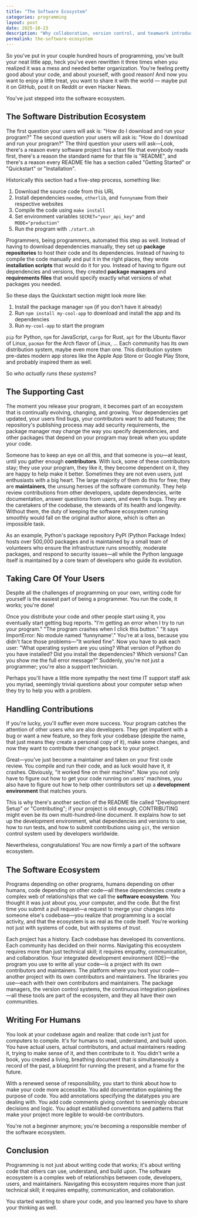 ```yaml
---
title: "The Software Ecosystem"
categories: programming
layout: post
date: 2025-10-23
description: "Why collaboration, version control, and teamwork introduce a new dimension of difficulty."
permalink: the-software-ecosystem
---
```


So you've put in your couple hundred hours of programming, you've built your neat little app, heck you've even rewritten it three times when you realized it was a mess and needed better organization. You're feeling pretty good about your code, and about yourself, with good reason! And now you want to enjoy a little treat, you want to share it with the world — maybe put it on GitHub, post it on Reddit or even Hacker News.

You've just stepped into the software ecosystem.

## The Software Distribution Ecosystem

The first question your users will ask is: "How do I download and run your program?" The second question your users will ask is: "How do I download and run your program?" The third question your users will ask—Look, there's a reason every software project has a text file that everybody reads first, there's a reason the standard name for that file is "README", and there's a reason every README file has a section called "Getting Started" or "Quickstart" or "Installation".

Historically this section had a five-step process, something like:

1. Download the source code from this URL
2. Install dependencies `needme`, `otherlib`, and `funnyname` from their respective websites
3. Compile the code using `make install`
4. Set environment variables `SECRET="your_api_key"` and `MODE="production"`
5. Run the program with `./start.sh`

Programmers, being programmers, automated this step as well. Instead of having to download dependencies manually, they set up **package repositories** to host their code and its dependencies. Instead of having to compile the code manually and put it in the right places, they wrote **installation scripts** that would do it for you. Instead of having to figure out dependencies and versions, they created **package managers** and **requirements files** that would specify exactly what versions of what packages you needed.

So these days the Quickstart section might look more like:

1. Install the package manager `npm` (if you don't have it already)
2. Run `npm install my-cool-app` to download and install the app and its dependencies
3. Run `my-cool-app` to start the program

`pip` for Python, `npm` for JavaScript, `cargo` for Rust, `apt` for the Ubuntu flavor of Linux, `pacman` for the Arch flavor of Linux, ... Each community has its own distribution system, maybe even more than one. This distribution system pre-dates modern app stores like the Apple App Store or Google Play Store, and probably inspired them as well.

So _who actually runs these systems_?

## The Supporting Cast

The moment you release your program, it becomes part of an ecosystem that is continually evolving, changing, and growing. Your dependencies get updated, your users find bugs, your contributors want to add features; the repository's publishing process may add security requirements, the package manager may change the way you specify dependencies, and other packages that depend on your program may break when you update your code.

Someone has to keep an eye on all this, and that someone is you—at least, until you gather enough **contributors**. With luck, some of these contributors stay; they use your program, they like it, they become dependent on it, they are happy to help make it better. Sometimes they are not even users, just enthusiasts with a big heart. The large majority of them do this for free; they are **maintainers**, the unsung heroes of the software community. They help review contributions from other developers, update dependencies, write documentation, answer questions from users, and even fix bugs. They are the caretakers of the codebase, the stewards of its health and longevity. Without them, the duty of keeping the software ecosystem running smoothly would fall on the original author alone, which is often an impossible task.

As an example, Python's package repository PyPI (Python Package Index) hosts over 500,000 packages and is maintained by a small team of volunteers who ensure the infrastructure runs smoothly, moderate packages, and respond to security issues—all while the Python language itself is maintained by a core team of developers who guide its evolution.

## Taking Care Of Your Users

Despite all the challenges of programming on your own, writing code for yourself is the easiest part of being a programmer. You run the code, it works; you're done!

Once you distribute your code and other people start using it, you eventually start getting bug reports. "I'm getting an error when I try to run your program." "The program crashes when I click this button." "It says ImportError: No module named 'funnyname'." You're at a loss, because you didn't face those problems—"It worked fine". Now you have to ask each user: "What operating system are you using? What version of Python do you have installed? Did you install the dependencies? Which versions? Can you show me the full error message?" Suddenly, you're not just a programmer; you're also a support technician.

Perhaps you'll have a little more sympathy the next time IT support staff ask you myriad, seemingly trivial questions about your computer setup when they try to help you with a problem.

## Handling Contributions

If you're lucky, you'll suffer even more success. Your program catches the attention of other users who are also developers. They get impatient with a bug or want a new feature, so they fork your codebase (despite the name, that just means they create a personal copy of it), make some changes, and now they want to contribute their changes back to your project.

Great—you've just become a maintainer and taken on your first code review. You compile and run their code, and as luck would have it, it crashes. Obviously, "it worked fine on their machine". Now you not only have to figure out how to get your code running on users' machines, you also have to figure out how to help other contributors set up a **development environment** that matches yours.

This is why there's another section of the README file called "Development Setup" or "Contributing"; if your project is old enough, CONTRIBUTING might even be its own multi-hundred-line document. It explains how to set up the development environment, what dependencies and versions to use, how to run tests, and how to submit contributions using `git`, the version control system used by developers worldwide.

Nevertheless, congratulations! You are now firmly a part of the software ecosystem.

## The Software Ecosystem

Programs depending on other programs, humans depending on other humans, code depending on other code—all these dependencies create a complex web of relationships that we call the **software ecosystem**. You thought it was just about you, your computer, and the code. But the first time you submit a pull request—a request to merge your changes into someone else's codebase—you realize that programming is a social activity, and that the ecosystem is as real as the code itself. You're working not just with systems of code, but with systems of _trust_.

Each project has a history. Each codebase has developed its conventions. Each community has decided on their norms. Navigating this ecosystem requires more than just technical skill; it requires empathy, communication, and collaboration. Your integrated development environment (IDE)—the program you use to write all your code—is a project with its own contributors and maintainers. The platform where you host your code—another project with its own contributors and maintainers. The libraries you use—each with their own contributors and maintainers. The package managers, the version control systems, the continuous integration pipelines—all these tools are part of the ecosystem, and they all have their own communities.

## Writing For Humans

You look at your codebase again and realize: that code isn't just for computers to compile. It's for humans to read, understand, and build upon. You have actual users, actual contributors, and actual maintainers reading it, trying to make sense of it, and then contribute to it. You didn't write a book, you created a living, breathing document that is simultaneously a record of the past, a blueprint for running the present, and a frame for the future.

With a renewed sense of responsibility, you start to think about how to make your code more accessible. You add documentation explaining the purpose of code. You add annotations specifying the datatypes you are dealing with. You add code comments giving context to seemingly obscure decisions and logic. You adopt established conventions and patterns that make your project more legible to would-be contributors.

You're not a beginner anymore; you're becoming a responsible member of the software ecosystem.

## Conclusion

Programming is not just about writing code that works; it's about writing code that others can use, understand, and build upon. The software ecosystem is a complex web of relationships between code, developers, users, and maintainers. Navigating this ecosystem requires more than just technical skill; it requires empathy, communication, and collaboration.

You started wanting to share your code, and you learned you have to share your thinking as well.
